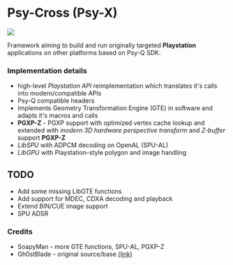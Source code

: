 # Psy-Cross (Psy-X)
![](https://i.ibb.co/PFNnw4G/PsyCross.jpg)

Framework aiming to build and run originally targeted **Playstation** applications on other platforms based on Psy-Q SDK.

### Implementation details
- high-level *Playstation API* reimplementation which translates it's calls into modern/compatible APIs
- Psy-Q compatible headers
- Implements Geometry Transformation Engine (GTE) in software and adapts it's macros and calls
- **PGXP-Z** - PGXP support with optimized vertex cache lookup and extended with *modern 3D hardware perspective transform* and *Z-buffer* support **PGXP-Z**
- *LibSPU* with ADPCM decoding on OpenAL (SPU-AL)
- *LibGPU* with Playstation-style polygon and image handling

## TODO
- Add some missing LibGTE functions
- Add support for MDEC, CDXA decoding and playback
- Extend BIN/CUE image support
- SPU ADSR

### Credits
- SoapyMan - more GTE functions, SPU-AL, PGXP-Z
- Gh0stBlade - original source/base [(link)](https://github.com/TOMB5/TOMB5/tree/master/EMULATOR)